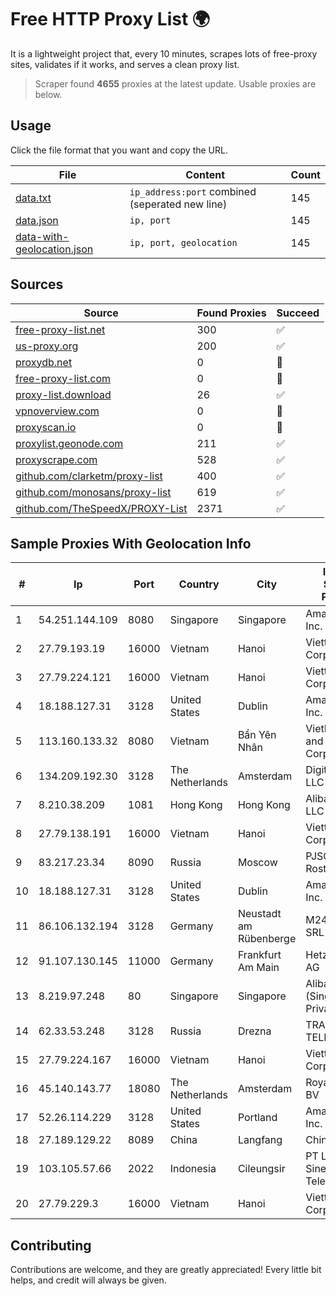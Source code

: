 
# Free HTTP Proxy List 🌍

It is a lightweight project that, every 10 minutes, scrapes lots of free-proxy sites, validates if it works, and serves a clean proxy list.


> Scraper found **4655** proxies at the latest update. Usable proxies are below.

## Usage

Click the file format that you want and copy the URL.


|File|Content|Count|
|----|-------|-----|
|[data.txt](https://raw.githubusercontent.com/themiralay/Proxy-List-World/master/data.txt)|`ip_address:port` combined (seperated new line)|145|
|[data.json](https://raw.githubusercontent.com/themiralay/Proxy-List-World/master/data.json)|`ip, port`|145|
|[data-with-geolocation.json](https://raw.githubusercontent.com/themiralay/Proxy-List-World/master/data-with-geolocation.json)|`ip, port, geolocation`|145|

## Sources

|Source|Found Proxies|Succeed|
|------|-------------|-------|
|[free-proxy-list.net](https://free-proxy-list.net)|300|✅|
|[us-proxy.org](https://www.us-proxy.org)|200|✅|
|[proxydb.net](http://proxydb.net)|0|🚫|
|[free-proxy-list.com](https://free-proxy-list.com/?page=&port=&type%5B%5D=http&type%5B%5D=https&up_time=0&search=Search)|0|🚫|
|[proxy-list.download](https://www.proxy-list.download/HTTP)|26|✅|
|[vpnoverview.com](https://vpnoverview.com/privacy/anonymous-browsing/free-proxy-servers)|0|🚫|
|[proxyscan.io](https://www.proxyscan.io)|0|🚫|
|[proxylist.geonode.com](https://proxylist.geonode.com/api/proxy-list?limit=300&page=1&sort_by=lastChecked&sort_type=desc&protocols=http,https)|211|✅|
|[proxyscrape.com](https://api.proxyscrape.com/v2/?request=displayproxies&protocol=http&timeout=10000&country=all&ssl=all&anonymity=all)|528|✅|
|[github.com/clarketm/proxy-list](https://raw.githubusercontent.com/clarketm/proxy-list/master/proxy-list-raw.txt)|400|✅|
|[github.com/monosans/proxy-list](https://raw.githubusercontent.com/monosans/proxy-list/main/proxies/http.txt)|619|✅|
|[github.com/TheSpeedX/PROXY-List](https://raw.githubusercontent.com/TheSpeedX/PROXY-List/master/http.txt)|2371|✅|


## Sample Proxies With Geolocation Info

|#|Ip|Port|Country|City|Internet Service Provider|
|-|--|----|-------|----|-------------------------|
|1|54.251.144.109|8080|Singapore|Singapore|Amazon.com, Inc.|
|2|27.79.193.19|16000|Vietnam|Hanoi|Viettel Corporation|
|3|27.79.224.121|16000|Vietnam|Hanoi|Viettel Corporation|
|4|18.188.127.31|3128|United States|Dublin|Amazon.com, Inc.|
|5|113.160.133.32|8080|Vietnam|Bẩn Yên Nhân|VietNam Post and Telecom Corporation|
|6|134.209.192.30|3128|The Netherlands|Amsterdam|DigitalOcean, LLC|
|7|8.210.38.209|1081|Hong Kong|Hong Kong|Alibaba.com LLC|
|8|27.79.138.191|16000|Vietnam|Hanoi|Viettel Corporation|
|9|83.217.23.34|8090|Russia|Moscow|PJSC Rostelecom|
|10|18.188.127.31|3128|United States|Dublin|Amazon.com, Inc.|
|11|86.106.132.194|3128|Germany|Neustadt am Rübenberge|M247 Europe SRL|
|12|91.107.130.145|11000|Germany|Frankfurt Am Main|Hetzner Online AG|
|13|8.219.97.248|80|Singapore|Singapore|Alibaba Cloud (Singapore) Private Limited|
|14|62.33.53.248|3128|Russia|Drezna|TRANS-TELECOM|
|15|27.79.224.167|16000|Vietnam|Hanoi|Viettel Corporation|
|16|45.140.143.77|18080|The Netherlands|Amsterdam|RoyaleHosting BV|
|17|52.26.114.229|3128|United States|Portland|Amazon.com, Inc.|
|18|27.189.129.22|8089|China|Langfang|Chinanet|
|19|103.105.57.66|2022|Indonesia|Cileungsir|PT Lambda Sinergi Telekomunikasi|
|20|27.79.229.3|16000|Vietnam|Hanoi|Viettel Corporation|



## Contributing

Contributions are welcome, and they are greatly appreciated! Every
little bit helps, and credit will always be given.

